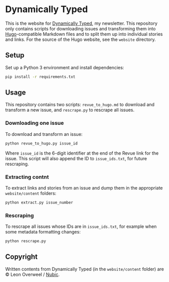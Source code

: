 # Dynamically Typed

This is the website for [Dynamically Typed](https://dynamicallytyped.com/), my newsletter.
This repository only contains scripts for downloading issues and transforming them into [Hugo](https://gohugo.io)-compatible Markdown files and to split them up into individual stories and links.
For the source of the Hugo website, see the `website` directory.

## Setup

Set up a Python 3 environment and install dependencies:

```bash
pip install -r requirements.txt
```

## Usage

This repository contains two scripts: `revue_to_hugo.md` to download and transform a new issue, and `rescrape.py` to rescrape all issues.

### Downloading one issue

To download and transform an issue:

```bash
python revue_to_hugo.py issue_id
```

Where `issue_id` is the 6-digit identifier at the end of the Revue link for the issue.
This script will also append the ID to `issue_ids.txt`, for future rescraping.

### Extracting contnt

To extract links and stories from an issue and dump them in the appropriate `website/content` folders:

```bash
python extract.py issue_number
```

### Rescraping

To rescrape all issues whose IDs are in `issue_ids.txt`, for example when some metadata formatting changes:

```bash
python rescrape.py
```

## Copyright

Written contents from Dynamically Typed (in the `website/content` folder) are &copy; Leon Overweel / [Nubic](https://nubic.tech).